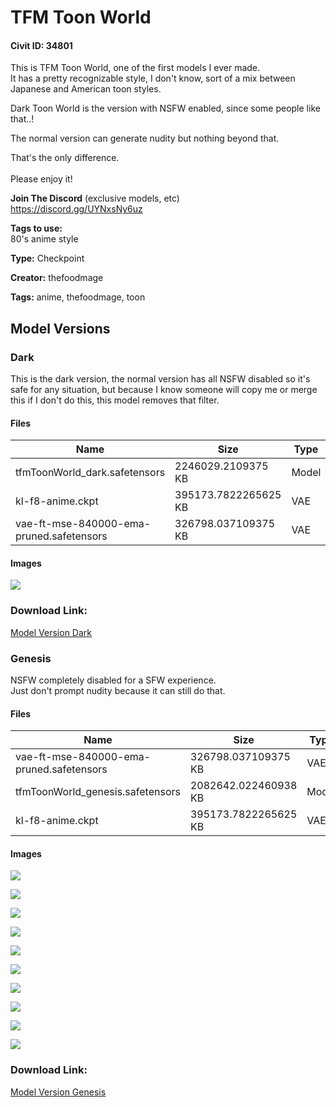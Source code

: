 # TFM Toon World

#### Civit ID: 34801

<p>This is TFM Toon World, one of the first models I ever made.<br />It has a pretty recognizable style, I don't know, sort of a mix between Japanese and American toon styles.</p><p></p><p>Dark Toon World is the version with NSFW enabled, since some people like that..!</p><p>The normal version can generate nudity but nothing beyond that.</p><p>That's the only difference.<br /><br />Please enjoy it!</p><p></p><p><strong>Join The Discord</strong> (exclusive models, etc)<br /><a target="_blank" rel="ugc" href="https://discord.gg/UYNxsNy6uz">https://discord.gg/UYNxsNy6uz</a></p><p></p><p><strong>Tags to use:</strong><br />80's anime style</p>

**Type:** Checkpoint

**Creator:** thefoodmage

**Tags:** anime, thefoodmage, toon

## Model Versions

### Dark

<p>This is the dark version, the normal version has all NSFW disabled so it's safe for any situation, but because I know someone will copy me or merge this if I don't do this, this model removes that filter.</p>

#### Files

| Name | Size | Type | Format | Download Url | AutoV1 | AutoV2 | SHA256 | CRC32 | BLAKE3 |
| --- | --- | --- | --- | --- | --- | --- | --- | --- | --- |
| tfmToonWorld_dark.safetensors | 2246029.2109375 KB | Model | SafeTensor | https://civitai.com/api/download/models/41240 | 0CE9268F | 8C2C718FE5 | 8C2C718FE533773C00A142A9331B29DEAB368839A2F472D81D8DA957C85BDF13 | 12C01459 | 30CFDEF45219D604235E281C9D47C28BE6B4CA1369F16FDDD2D9EEA19CAE2CB9 |
| kl-f8-anime.ckpt | 395173.7822265625 KB | VAE | Other | https://civitai.com/api/download/models/41240?type=VAE&format=Other | 975B2546 | 4D3BE146D6 | 4D3BE146D621226AB3871422000C9073AB1D7991218D3B1FDD6B15F3D90EADE3 | 78ABB8A5 | 58C5003E9151020DCC66587EF0A69F8806812CB3E270D6F7E57FCF9BD9E73CCB |
| vae-ft-mse-840000-ema-pruned.safetensors | 326798.037109375 KB | VAE | Other | https://civitai.com/api/download/models/41240?type=VAE&format=Other | 09BCB72F | 735E4C3A44 | 735E4C3A447A3255760D7F86845F09F937809BAA529C17370D83E4C3758F3C75 | 5563A571 | CB91B83729B15E37AAAE9337198F390038138718640E19D3428EBC42808F0DAE |

#### Images

<p><img src="https://image.civitai.com/xG1nkqKTMzGDvpLrqFT7WA/c6d20a9f-095a-4eac-a905-2d18421ef700/width=450/455049.jpeg" /></p>

### Download Link:

[Model Version Dark](https://civitai.com/api/download/models/41240)

### Genesis

<p>NSFW completely disabled for a SFW experience.<br />Just don't prompt nudity because it can still do that.</p>

#### Files

| Name | Size | Type | Format | Download Url | AutoV1 | AutoV2 | SHA256 | CRC32 | BLAKE3 |
| --- | --- | --- | --- | --- | --- | --- | --- | --- | --- |
| vae-ft-mse-840000-ema-pruned.safetensors | 326798.037109375 KB | VAE | Other | https://civitai.com/api/download/models/41057?type=VAE&format=Other | 09BCB72F | 735E4C3A44 | 735E4C3A447A3255760D7F86845F09F937809BAA529C17370D83E4C3758F3C75 | 5563A571 | CB91B83729B15E37AAAE9337198F390038138718640E19D3428EBC42808F0DAE |
| tfmToonWorld_genesis.safetensors | 2082642.022460938 KB | Model | SafeTensor | https://civitai.com/api/download/models/41057 | BD24A269 | 8D75A1AEF5 | 8D75A1AEF5E71289EC41E8D3DC54F6D2369B4C6F30D20FF7F375AD41742A20B2 | B0FD4E11 | 4FDF005CB9DD3F586CAE06C2FAC19B797C8D3E8CBB7C65C21E98DACB9FEB1C2C |
| kl-f8-anime.ckpt | 395173.7822265625 KB | VAE | Other | https://civitai.com/api/download/models/41057?type=VAE&format=Other | 975B2546 | 4D3BE146D6 | 4D3BE146D621226AB3871422000C9073AB1D7991218D3B1FDD6B15F3D90EADE3 | 78ABB8A5 | 58C5003E9151020DCC66587EF0A69F8806812CB3E270D6F7E57FCF9BD9E73CCB |

#### Images

<p><img src="https://image.civitai.com/xG1nkqKTMzGDvpLrqFT7WA/102d5376-0771-46e4-df14-7a1138927d00/width=450/454229.jpeg" /></p>

<p><img src="https://image.civitai.com/xG1nkqKTMzGDvpLrqFT7WA/94b57b52-d7dc-4637-dbd8-c2b1e5458900/width=450/453946.jpeg" /></p>

<p><img src="https://image.civitai.com/xG1nkqKTMzGDvpLrqFT7WA/bc4834e4-463e-41fd-89c5-19058085c800/width=450/453948.jpeg" /></p>

<p><img src="https://image.civitai.com/xG1nkqKTMzGDvpLrqFT7WA/86c950a6-3343-4bc0-13ce-bc5384b98100/width=450/453947.jpeg" /></p>

<p><img src="https://image.civitai.com/xG1nkqKTMzGDvpLrqFT7WA/7bd5a8b7-41a7-4471-8088-0fd7bcd68000/width=450/453971.jpeg" /></p>

<p><img src="https://image.civitai.com/xG1nkqKTMzGDvpLrqFT7WA/9ad66508-3970-4956-a05f-3c7b4d2d0900/width=450/453970.jpeg" /></p>

<p><img src="https://image.civitai.com/xG1nkqKTMzGDvpLrqFT7WA/e45f18c2-93a1-48b6-141c-013cbfed2200/width=450/453972.jpeg" /></p>

<p><img src="https://image.civitai.com/xG1nkqKTMzGDvpLrqFT7WA/ba49e4eb-1789-484e-2cef-16aaade23100/width=450/453973.jpeg" /></p>

<p><img src="https://image.civitai.com/xG1nkqKTMzGDvpLrqFT7WA/065b105d-708f-4860-ec17-6cdf967eb100/width=450/453967.jpeg" /></p>

<p><img src="https://image.civitai.com/xG1nkqKTMzGDvpLrqFT7WA/1e794462-2b02-44c4-0568-1c6b7a87aa00/width=450/453969.jpeg" /></p>

### Download Link:

[Model Version Genesis](https://civitai.com/api/download/models/41057)

